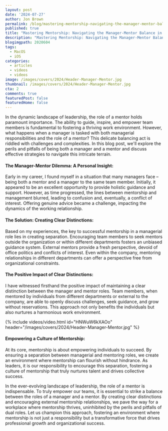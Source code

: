```yaml
---
layout: post
date: '2024-07-27'
author: Jon Brown
permalink: /blog/mastering-mentorship-navigating-the-manager-mentor-balance/
published: true
title: "Mastering Mentorship: Navigating the Manager-Mentor Balance in Leadership"
description: "Mastering Mentorship: Navigating the Manager-Mentor Balance in Leadership"
blogimgpath: 2020604
tags:
  - MacOS
  - iOS
categories:
  - articles
  - videos
  - videos
image: /images/covers/2024/Header-Manager-Mentor.jpg
thumbnail: /images/covers/2024/Header-Manager-Mentor.jpg
cta: 2
comments: true
featuredPost: false
featuredHome: false
---
```

In the dynamic landscape of leadership, the role of a mentor holds paramount importance. The ability to guide, inspire, and empower team members is fundamental to fostering a thriving work environment. However, what happens when a manager is tasked with both managerial responsibilities and the role of a mentor? This delicate balancing act is riddled with challenges and complexities. In this blog post, we'll explore the perils and pitfalls of being both a manager and a mentor and discuss effective strategies to navigate this intricate terrain.

#### The Manager-Mentor Dilemma: A Personal Insight:

Early in my career, I found myself in a situation that many managers face – being both a mentor and a manager to the same team member. Initially, it appeared to be an excellent opportunity to provide holistic guidance and support. However, as time progressed, the lines between mentorship and management blurred, leading to confusion and, eventually, a conflict of interest. Offering genuine advice became a challenge, impacting the dynamics of the working relationship.

#### The Solution: Creating Clear Distinctions:

Based on my experiences, the key to successful mentorship in a managerial role lies in creating separation. Encouraging team members to seek mentors outside the organization or within different departments fosters an unbiased guidance system. External mentors provide a fresh perspective, devoid of office politics and conflicts of interest. Even within the company, mentoring relationships in different departments can offer a perspective free from organizational constraints.

#### The Positive Impact of Clear Distinctions:

I have witnessed firsthand the positive impact of maintaining a clear distinction between the manager and mentor roles. Team members, when mentored by individuals from different departments or external to the company, are able to openly discuss challenges, seek guidance, and grow without reservations. This approach not only benefits the individuals but also nurtures a harmonious work environment.

{% include videos/video.html id="HNWuW6kXAOo" header="/images/covers/2024/Header-Manager-Mentor.jpg" %}

#### Empowering a Culture of Mentorship:

At its core, mentorship is about empowering individuals to succeed. By ensuring a separation between managerial and mentoring roles, we create an environment where mentorship can flourish without hindrance. As leaders, it is our responsibility to encourage this separation, fostering a culture of mentorship that truly nurtures talent and drives collective success.

In the ever-evolving landscape of leadership, the role of a mentor is indispensable. To truly empower our teams, it is essential to strike a balance between the roles of a manager and a mentor. By creating clear distinctions and encouraging external mentorship relationships, we pave the way for a workplace where mentorship thrives, uninhibited by the perils and pitfalls of dual roles. Let us champion this approach, fostering an environment where mentorship is not just a responsibility but a transformative force that drives professional growth and organizational success.